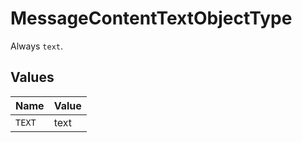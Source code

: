 # MessageContentTextObjectType

Always `text`.


## Values

| Name   | Value  |
| ------ | ------ |
| `TEXT` | text   |